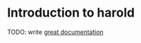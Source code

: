 # Introduction to harold

TODO: write [great documentation](http://jacobian.org/writing/what-to-write/)
